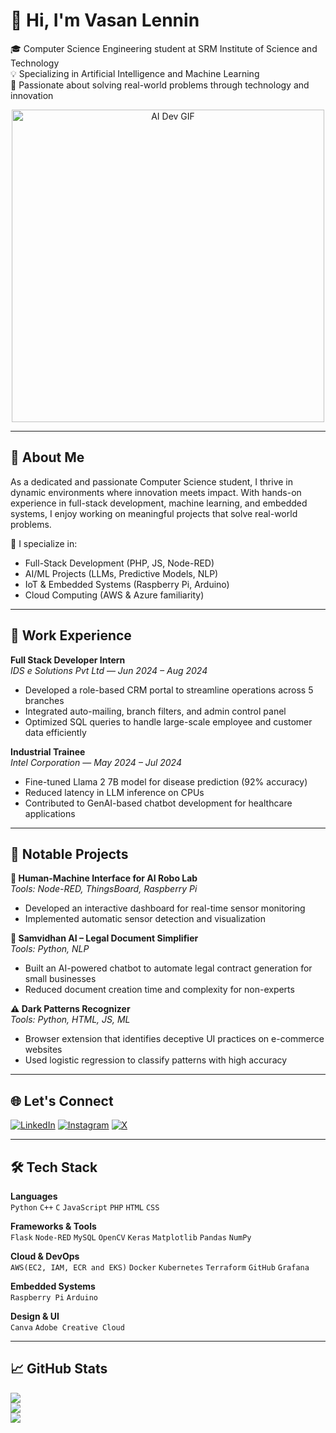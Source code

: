 # 👋 Hi, I'm Vasan Lennin

🎓 Computer Science Engineering student at SRM Institute of Science and Technology  
💡 Specializing in Artificial Intelligence and Machine Learning  
🚀 Passionate about solving real-world problems through technology and innovation  

<div align="center">
  <img src="https://media2.giphy.com/media/v1.Y2lkPTc5MGI3NjExNXNkd2F3bGd3cW1hbnZzaThzMmgzdnF2aDBzZmdscWhhMWw4Zmh6aiZlcD12MV9pbnRlcm5hbF9naWZfYnlfaWQmY3Q9Zw/qgQUggAC3Pfv687qPC/giphy.gif" width="500" alt="AI Dev GIF"/>
</div>

---

## 🧠 About Me

As a dedicated and passionate Computer Science student, I thrive in dynamic environments where innovation meets impact. With hands-on experience in full-stack development, machine learning, and embedded systems, I enjoy working on meaningful projects that solve real-world problems.

🔧 I specialize in:
- Full-Stack Development (PHP, JS, Node-RED)
- AI/ML Projects (LLMs, Predictive Models, NLP)
- IoT & Embedded Systems (Raspberry Pi, Arduino)
- Cloud Computing (AWS & Azure familiarity)

---

## 💼 Work Experience

**Full Stack Developer Intern**  
*IDS e Solutions Pvt Ltd* — _Jun 2024 – Aug 2024_  
- Developed a role-based CRM portal to streamline operations across 5 branches  
- Integrated auto-mailing, branch filters, and admin control panel  
- Optimized SQL queries to handle large-scale employee and customer data efficiently  

**Industrial Trainee**  
*Intel Corporation* — _May 2024 – Jul 2024_  
- Fine-tuned Llama 2 7B model for disease prediction (92% accuracy)  
- Reduced latency in LLM inference on CPUs  
- Contributed to GenAI-based chatbot development for healthcare applications  

---

## 🔬 Notable Projects

**🧠 Human-Machine Interface for AI Robo Lab**  
_Tools: Node-RED, ThingsBoard, Raspberry Pi_  
- Developed an interactive dashboard for real-time sensor monitoring  
- Implemented automatic sensor detection and visualization  

**📜 Samvidhan AI – Legal Document Simplifier**  
_Tools: Python, NLP_  
- Built an AI-powered chatbot to automate legal contract generation for small businesses  
- Reduced document creation time and complexity for non-experts  

**⚠️ Dark Patterns Recognizer**  
_Tools: Python, HTML, JS, ML_  
- Browser extension that identifies deceptive UI practices on e-commerce websites  
- Used logistic regression to classify patterns with high accuracy  

---

## 🌐 Let's Connect

[![LinkedIn](https://img.shields.io/badge/LinkedIn-%230077B5.svg?logo=linkedin&logoColor=white)](https://linkedin.com/in/vasanlennin)
[![Instagram](https://img.shields.io/badge/Instagram-%23E4405F.svg?logo=Instagram&logoColor=white)](https://instagram.com/_vasannn_)
[![X](https://img.shields.io/badge/X-black.svg?logo=X&logoColor=white)](https://x.com/VasanLennin)

---

## 🛠️ Tech Stack

**Languages**  
`Python` `C++` `C` `JavaScript` `PHP` `HTML` `CSS`

**Frameworks & Tools**  
`Flask` `Node-RED` `MySQL` `OpenCV` `Keras` `Matplotlib` `Pandas` `NumPy`

**Cloud & DevOps**  
`AWS(EC2, IAM, ECR and EKS)` `Docker` `Kubernetes` `Terraform` `GitHub` `Grafana`

**Embedded Systems**  
`Raspberry Pi` `Arduino`

**Design & UI**  
`Canva` `Adobe Creative Cloud`

---

## 📈 GitHub Stats

![](https://github-readme-stats.vercel.app/api?username=vlen4114&theme=default&hide_border=false&count_private=true)  
![](https://github-readme-streak-stats.herokuapp.com/?user=vlen4114&theme=default&hide_border=false)  
![](https://github-readme-stats.vercel.app)
